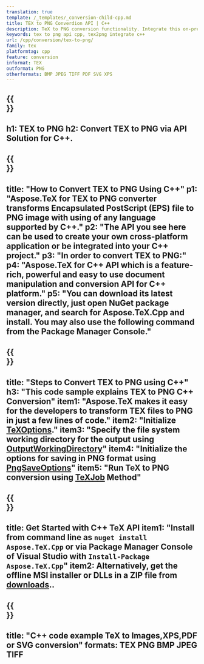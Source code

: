```yaml
---
translation: true
template: /_templates/_conversion-child-cpp.md
title: TEX to PNG Converdion API | C++ 
description: TeX to PNG conversion functionality. Integrate this on-premise C++ library into your project or use cross-platform applications to convert TeX to PNG.
keywords: tex to png api cpp, tex2png integrate c++
url: /cpp/conversion/tex-to-png/
family: tex
platformtag: cpp
feature: conversion
informat: TEX
outformat: PNG
otherformats: BMP JPEG TIFF PDF SVG XPS
---
```


{{<section banner>}}
---
h1: TEX to PNG
h2: Convert TEX to PNG via API Solution for C++.
---

{{<section overview>}}
---
title: "How to Convert TEX to PNG Using C++"
p1: "Aspose.TeX for TEX to PNG converter transforms Encapsulated PostScript (EPS) file to PNG image with using of any language supported by C++."
p2: "The API you see here can be used to create your own cross-platform application or be integrated into your C++ project."
p3: "In order to convert TEX to PNG:"
p4: "Aspose.TeX for C++ API which is a feature-rich, powerful and easy to use document manipulation and conversion API for C++ platform."
p5: "You can download its latest version directly, just open NuGet package manager, and search for Aspose.TeX.Cpp and install. You may also use the following command from the Package Manager Console."
---

{{<section feature1>}}
---
title: "Steps to Convert TEX to PNG using C++"
h3: "This code sample explains TEX to PNG C++ Conversion"
item1: "Aspose.TeX makes it easy for the developers to transform TEX files to PNG in just a few lines of code."
item2: "Initialize [TeXOptions](https://reference.aspose.com/tex/cpp/class/aspose.te_x.te_x_options)."
item3: "Specify the file system working directory for the output using [OutputWorkingDirectory](https://reference.aspose.com/tex/cpp/class/aspose.te_x.te_x_options#aa4f4ea6dab7db5ba1b40800495f16f63)"
item4: "Initialize the options for saving in PNG format using [PngSaveOptions](https://reference.aspose.com/tex/cpp/class/aspose.te_x.presentation.image.png_save_options)"
item5: "Run TeX to PNG conversion using [TeXJob](https://reference.aspose.com/tex/cpp/class/aspose.te_x.te_x_job) Method"
---

{{<section feature2>}}
---
title: Get Started with C++ TeX API
item1: "Install from command line as ```nuget install Aspose.TeX.Cpp``` or via Package Manager Console of Visual Studio with ```Install-Package Aspose.TeX.Cpp```"
item2: Alternatively, get the offline MSI installer or DLLs in a ZIP file from [downloads](https://downloads.aspose.com/tex/cpp)..
---

{{<section widget>}}
---
title: "C++ code example TeX to Images,XPS,PDF or SVG conversion"
formats: TEX PNG BMP JPEG TIFF
---

